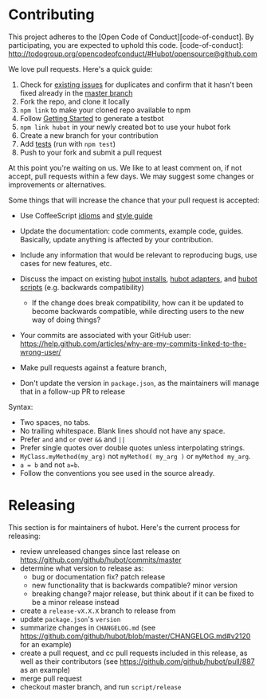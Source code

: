 # Contributing

This project adheres to the [Open Code of Conduct][code-of-conduct]. By participating, you are expected to uphold this code.
[code-of-conduct]: http://todogroup.org/opencodeofconduct/#Hubot/opensource@github.com

We love pull requests. Here's a quick guide:

1. Check for [existing issues](https://github.com/github/hubot/issues) for duplicates and confirm that it hasn't been fixed already in the [master branch](https://github.com/github/hubot/commits/master)
2. Fork the repo, and clone it locally
3. `npm link` to make your cloned repo available to npm
4. Follow [Getting Started](docs/index.md) to generate a testbot
5. `npm link hubot` in your newly created bot to use your hubot fork
6. Create a new branch for your contribution
7. Add [tests](test/) (run with `npm test`)
8. Push to your fork and submit a pull request

At this point you're waiting on us. We like to at least comment on, if not
accept, pull requests within a few days. We may suggest some changes or improvements or alternatives.

Some things that will increase the chance that your pull request is accepted:

* Use CoffeeScript [idioms](http://arcturo.github.io/library/coffeescript/04_idioms.html) and [style guide](https://github.com/polarmobile/coffeescript-style-guide)
* Update the documentation: code comments, example code, guides. Basically,
  update anything is affected by your contribution.
* Include any information that would be relevant to reproducing bugs, use cases for new features, etc.

* Discuss the impact on existing [hubot installs](docs/README.md), [hubot adapters](docs/adapters.md), and [hubot scripts](docs/scripting.md) (e.g. backwards compatibility)
  * If the change does break compatibility, how can it be updated to become backwards compatible, while directing users to the new way of doing things?
* Your commits are associated with your GitHub user: https://help.github.com/articles/why-are-my-commits-linked-to-the-wrong-user/
* Make pull requests against a feature branch,
* Don't update the version in `package.json`, as the maintainers will manage that in a follow-up PR to release

Syntax:

  * Two spaces, no tabs.
  * No trailing whitespace. Blank lines should not have any space.
  * Prefer `and` and `or` over `&&` and `||`
  * Prefer single quotes over double quotes unless interpolating strings.
  * `MyClass.myMethod(my_arg)` not `myMethod( my_arg )` or `myMethod my_arg`.
  * `a = b` and not `a=b`.
  * Follow the conventions you see used in the source already.

# Releasing

This section is for maintainers of hubot. Here's the current process for releasing:

* review unreleased changes since last release on https://github.com/github/hubot/commits/master
* determine what version to release as:
  * bug or documentation fix? patch release
  * new functionality that is backwards compatible? minor version
  * breaking change? major release, but think about if it can be fixed to be a minor release instead
* create a `release-vX.X.X` branch to release from
* update `package.json`'s `version`
* summarize changes in `CHANGELOG.md` (see https://github.com/github/hubot/blob/master/CHANGELOG.md#v2120 for an example)
* create a pull request, and cc pull requests included in this release, as well as their contributors (see https://github.com/github/hubot/pull/887 as an example)
* merge pull request
* checkout master branch, and run `script/release`
